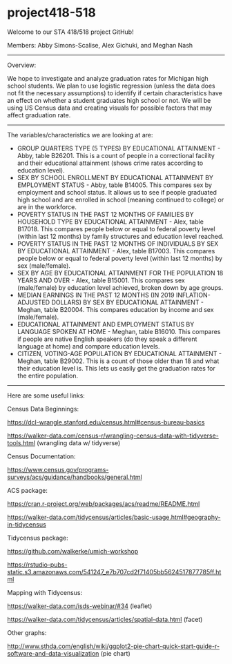 # project418-518

Welcome to our STA 418/518 project GitHub!

Members: Abby Simons-Scalise, Alex Gichuki, and Meghan Nash

---------------------------------------------------------------------------

Overview:

We hope to investigate and analyze graduation rates for Michigan high school students. We plan to use logistic regression (unless the data does not fit the necessary assumptions) to identify if certain characteristics have an effect on whether a student graduates high school or not. We will be using US Census data and creating visuals for possible factors that may affect graduation rate.

---------------------------------------------------------------------------

The variables/characteristics we are looking at are:
- GROUP QUARTERS TYPE (5 TYPES) BY EDUCATIONAL ATTAINMENT - Abby, table B26201. This is a count of people in a correctional facility and their educational attainment (shows crime rates according to education level).
- SEX BY SCHOOL ENROLLMENT BY EDUCATIONAL ATTAINMENT BY EMPLOYMENT STATUS - Abby, table B14005. This compares sex by employment and school status. It allows us to see if people graduated high school and are enrolled in school (meaning continued to college) or are in the workforce.
- POVERTY STATUS IN THE PAST 12 MONTHS OF FAMILIES BY HOUSEHOLD TYPE BY EDUCATIONAL ATTAINMENT - Alex, table B17018. This compares people below or equal to federal poverty level (within last 12 months) by family structures and education level reached.
- POVERTY STATUS IN THE PAST 12 MONTHS OF INDIVIDUALS BY SEX BY EDUCATIONAL ATTAINMENT - Alex, table B17003. This compares people below or equal to federal poverty level (within last 12 months) by sex (male/female).
- SEX BY AGE BY EDUCATIONAL ATTAINMENT FOR THE POPULATION 18 YEARS AND OVER - Alex, table B15001. This compares sex (male/female) by education level achieved, broken down by age groups.
- MEDIAN EARNINGS IN THE PAST 12 MONTHS (IN 2019 INFLATION-ADJUSTED DOLLARS) BY SEX BY EDUCATIONAL ATTAINMENT - Meghan, table B20004. This compares education by income and sex (male/female).
- EDUCATIONAL ATTAINMENT AND EMPLOYMENT STATUS BY LANGUAGE SPOKEN AT HOME - Meghan, table B16010. This compares if people are native English speakers (do they speak a different language at home) and compare education levels.
- CITIZEN, VOTING-AGE POPULATION BY EDUCATIONAL ATTAINMENT - Meghan, table B29002. This is a count of those older than 18 and what their education level is. This lets us easily get the graduation rates for the entire population.

---------------------------------------------------------------------------

Here are some useful links:

Census Data Beginnings:

https://dcl-wrangle.stanford.edu/census.html#census-bureau-basics

https://walker-data.com/census-r/wrangling-census-data-with-tidyverse-tools.html (wrangling data w/ tidyverse)

Census Documentation:

https://www.census.gov/programs-surveys/acs/guidance/handbooks/general.html

ACS package:

https://cran.r-project.org/web/packages/acs/readme/README.html

https://walker-data.com/tidycensus/articles/basic-usage.html#geography-in-tidycensus

Tidycensus package:

https://github.com/walkerke/umich-workshop

https://rstudio-pubs-static.s3.amazonaws.com/541247_e7b707cd2f71405bb5624517877785ff.html

Mapping with Tidycensus:

https://walker-data.com/isds-webinar/#34 (leaflet)

https://walker-data.com/tidycensus/articles/spatial-data.html (facet)

Other graphs:

http://www.sthda.com/english/wiki/ggplot2-pie-chart-quick-start-guide-r-software-and-data-visualization (pie chart)
